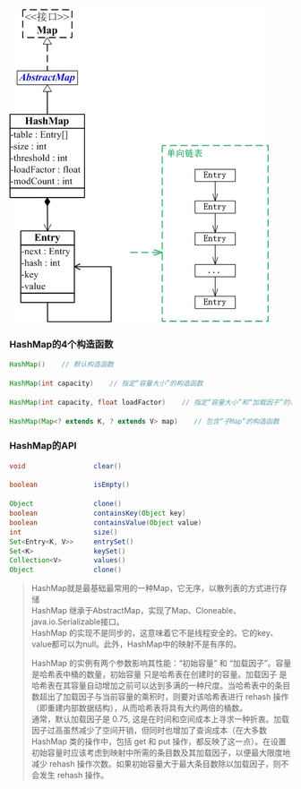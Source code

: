 ![](/assets/HashMap与Map关系.png)

### HashMap的4**个构造函数**

```java
HashMap()    // 默认构造函数

HashMap(int capacity)    // 指定“容量大小”的构造函数

HashMap(int capacity, float loadFactor)    // 指定“容量大小”和“加载因子”的构造函数

HashMap(Map<? extends K, ? extends V> map)    // 包含“子Map”的构造函数
```

### **HashMap的API**

```java
void                 clear()

boolean              isEmpty()

Object               clone()
boolean              containsKey(Object key)
boolean              containsValue(Object value)
int                  size()
Set<Entry<K, V>>     entrySet()
Set<K>               keySet()
Collection<V>        values()
Object               clone()
```

> HashMap就是最基础最常用的一种Map，它无序，以散列表的方式进行存储  
> HashMap 继承于AbstractMap，实现了Map、Cloneable、java.io.Serializable接口。  
> HashMap 的实现不是同步的，这意味着它不是线程安全的。它的key、value都可以为null。此外，HashMap中的映射不是有序的。
>
> HashMap 的实例有两个参数影响其性能：“初始容量” 和 “加载因子”。容量 是哈希表中桶的数量，初始容量 只是哈希表在创建时的容量。加载因子 是哈希表在其容量自动增加之前可以达到多满的一种尺度。当哈希表中的条目数超出了加载因子与当前容量的乘积时，则要对该哈希表进行 rehash 操作（即重建内部数据结构），从而哈希表将具有大约两倍的桶数。  
> 通常，默认加载因子是 0.75, 这是在时间和空间成本上寻求一种折衷。加载因子过高虽然减少了空间开销，但同时也增加了查询成本（在大多数 HashMap 类的操作中，包括 get 和 put 操作，都反映了这一点）。在设置初始容量时应该考虑到映射中所需的条目数及其加载因子，以便最大限度地减少 rehash 操作次数。如果初始容量大于最大条目数除以加载因子，则不会发生 rehash 操作。



